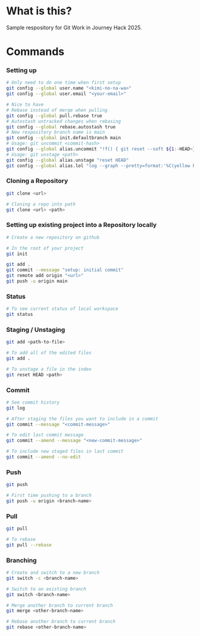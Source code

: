 # What is this?

Sample respository for Git Work in Journey Hack 2025.

# Commands

### Setting up

```sh
# Only need to do one time when first setup
git config --global user.name "<kimi-no-na-wa>"
git config --global user.email "<your-email>"

# Nice to have
# Rebase instead of merge when pulling
git config --global pull.rebase true
# Autostash untracked changes when rebasing
git config --global rebase.autostash true
# New respository branch name is main
git config --global init.defaultbranch main
# Usage: git uncommit <commit-hash>
git config --global alias.uncommit "!f() { git reset --soft ${1:-HEAD~}; }; f"
# Usage: git unstage <path>
git config --global alias.unstage "reset HEAD"
git config --global alias.lol "log --graph --pretty=format:'%C(yellow bold)%h%C(reset)%C(auto)%d%C(reset) - %s %Cgreen(%cr) %C(bold blue)<%an>%Creset'"
```

### Cloning a Repository

```sh
git clone <url>

# Cloning a repo into path
git clone <url> <path>
```

### Setting up existing project into a Repository locally

```sh
# Create a new repository on github

# In the root of your project
git init

git add .
git commit --message "setup: initial commit"
git remote add origin "<url>"
git push -u origin main
```

### Status

```sh
# To see current status of local workspace
git status
```

### Staging / Unstaging

```sh
git add <path-to-file>

# To add all of the edited files
git add .

# To unstage a file in the index
git reset HEAD <path>
```

### Commit

```sh
# See commit history
git log

# After staging the files you want to include in a commit
git commit --message "<commit-message>"

# To edit last commit message
git commit --amend --message "<new-commit-message>"

# To include new staged files in last commit
git commit --amend --no-edit
```

### Push

```sh
git push

# First time pushing to a branch
git push -u origin <branch-name>
```

### Pull

```sh
git pull

# To rebase
git pull --rebase
```

### Branching

```sh
# Create and switch to a new branch
git switch -c <branch-name>

# Switch to an existing branch
git switch <branch-name>

# Merge another branch to current branch
git merge <other-branch-name>

# Rebase another branch to current branch
git rebase <other-branch-name>
```
